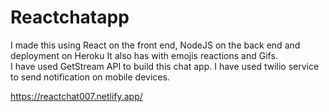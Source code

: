 # Reactchatapp

 I made this using React on the front end, NodeJS on the back end and deployment on Heroku It also has with emojis reactions and Gifs.     
 I have used GetStream API to build this chat app. I have used twilio service to send notification on mobile devices.     

https://reactchat007.netlify.app/ 
